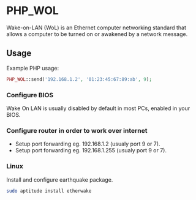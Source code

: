 PHP_WOL
=======

Wake-on-LAN (WoL) is an Ethernet computer networking standard that allows a computer to be turned on or awakened by a network message. 

## Usage
Example PHP usage:
```php
PHP_WOL::send('192.168.1.2', '01:23:45:67:89:ab', 9);
```

### Configure BIOS
Wake On LAN is usually disabled by default in most PCs, enabled in your BIOS.

### Configure router in order to work over internet
- Setup port forwarding eg. 192.168.1.2 (usualy port 9 or 7).
- Setup port forwarding eg. 192.168.1.255 (usualy port 9 or 7).

### Linux
Install and configure earthquake package.
```sh
sudo aptitude install etherwake
```
